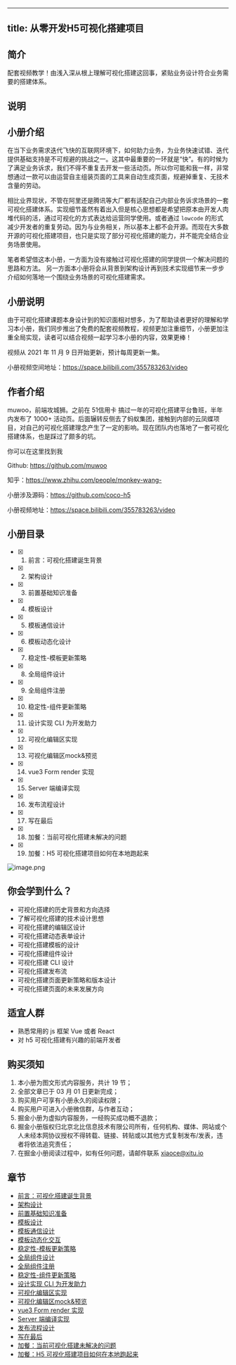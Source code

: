 
---
title: 从零开发H5可视化搭建项目
---

## 简介
配套视频教学！由浅入深从根上理解可视化搭建这回事，紧贴业务设计符合业务需要的搭建体系。

## 说明
## 小册介绍

在当下业务需求迭代飞快的互联网环境下，如何助力业务，为业务快速试错、迭代提供基础支持是不可规避的挑战之一。这其中最重要的一环就是“快”。有的时候为了满足业务诉求，我们不得不重复去开发一些活动页。所以你可能和我一样，非常想通过一款可以由运营自主组装页面的工具来自动生成页面，规避掉重复、无技术含量的劳动。

相比业界现状，不管在阿里还是腾讯等大厂都有适配自己内部业务诉求场景的一套可视化搭建体系。实现细节虽然有着出入但是核心思想都是希望把原本由开发人肉堆代码的活，通过可视化的方式表达给运营同学使用。或者通过 `lowcode` 的形式减少开发者的重复劳动。因为与业务相关，所以基本上都不会开源。而现在大多数开源的可视化搭建项目，也只是实现了部分可视化搭建的能力，并不能完全结合业务场景使用。

笔者希望借这本小册，一方面为没有接触过可视化搭建的同学提供一个解决问题的思路和方法。 另一方面本小册将会从背景到架构设计再到技术实现细节来一步步介绍如何落地一个围绕业务场景的可视化搭建需求。

## 小册说明

由于可视化搭建课题本身设计到的知识面相对想多，为了帮助读者更好的理解和学习本小册，我们同步推出了免费的配套视频教程，视频更加注重细节，小册更加注重全局实现，读者可以结合视频一起学习本小册的内容，效果更棒！

视频从 2021 年 11 月 9 日开始更新，预计每周更新一集。

小册视频空间地址：<https://space.bilibili.com/355783263/video>

## 作者介绍

muwoo，前端攻城狮。之前在 51信用卡 搞过一年的可视化搭建平台鲁班，半年内发布了 1000+ 活动页。后面辗转反侧去了蚂蚁集团，接触到内部的云凤蝶项目，对自己的可视化搭建理念产生了一定的影响。现在团队内也落地了一套可视化搭建体系，也是踩过了颇多的坑。

你可以在这里找到我

Github: <https://github.com/muwoo>

知乎：<https://www.zhihu.com/people/monkey-wang->

小册涉及源码：<https://github.com/coco-h5>

小册视频地址：<https://space.bilibili.com/355783263/video>

## 小册目录

- [x]  1. 前言：可视化搭建诞生背景
- [x]  2. 架构设计
- [x]  3. 前置基础知识准备
- [x]  4. 模板设计
- [x]  5. 模板通信设计
- [x]  6. 模板动态化设计
- [x]  7. 稳定性-模板更新策略
- [x]  8. 全局组件设计
- [x]  9. 全局组件注册
- [x]  10. 稳定性-组件更新策略
- [x]  11. 设计实现 CLI 为开发助力
- [x]  12. 可视化编辑区实现
- [x]  13. 可视化编辑区mock\&预览
- [x]  14. vue3 Form render 实现
- [x]  15. Server 端编译实现
- [x]  16. 发布流程设计
- [x]  17. 写在最后
- [x]  18. 加餐：当前可视化搭建未解决的问题
- [x]  19. 加餐：H5 可视化搭建项目如何在本地跑起来

![image.png](https://p6-juejin.byteimg.com/tos-cn-i-k3u1fbpfcp/4b215a28552848e78b8a307ef44b8f1a~tplv-k3u1fbpfcp-watermark.image)

## 你会学到什么？

- 可视化搭建的历史背景和方向选择
- 了解可视化搭建的技术设计思想
- 可视化搭建的编辑区设计
- 可视化搭建动态表单设计
- 可视化搭建模板的设计
- 可视化搭建组件设计
- 可视化搭建 CLI 设计
- 可视化搭建发布流
- 可视化搭建页面更新策略和版本设计
- 可视化搭建页面的未来发展方向

## 适宜人群

- 熟悉常用的 js 框架 Vue 或者 React
- 对 h5 可视化搭建有兴趣的前端开发者

## 购买须知

1.  本小册为图文形式内容服务，共计 19 节；
2.  全部文章已于 03 月 01 日更新完成；
3.  购买用户可享有小册永久的阅读权限；
4.  购买用户可进入小册微信群，与作者互动；
5.  掘金小册为虚拟内容服务，一经购买成功概不退款；
6.  掘金小册版权归北京北比信息技术有限公司所有，任何机构、媒体、网站或个人未经本网协议授权不得转载、链接、转贴或以其他方式复制发布/发表，违者将依法追究责任；
7.  在掘金小册阅读过程中，如有任何问题，请邮件联系 <xiaoce@xitu.io>

## 章节
- [前言：可视化搭建诞生背景](./前言：可视化搭建诞生背景.md)
- [架构设计](./架构设计.md)
- [前置基础知识准备](./前置基础知识准备.md)
- [模板设计](./模板设计.md)
- [模板通信设计](./模板通信设计.md)
- [模板动态化交互](./模板动态化交互.md)
- [稳定性-模板更新策略](./稳定性-模板更新策略.md)
- [全局组件设计](./全局组件设计.md)
- [全局组件注册](./全局组件注册.md)
- [稳定性-组件更新策略](./稳定性-组件更新策略.md)
- [设计实现 CLI 为开发助力](<./设计实现 CLI 为开发助力.md>)
- [可视化编辑区实现](./可视化编辑区实现.md)
- [可视化编辑区mock\&预览](./可视化编辑区mock&预览.md)
- [vue3 Form render 实现](<./vue3 Form render 实现.md>)
- [Server 端编译实现](<./Server 端编译实现.md>)
- [发布流程设计](./发布流程设计.md)
- [写在最后](./写在最后.md)
- [加餐：当前可视化搭建未解决的问题](./加餐：当前可视化搭建未解决的问题.md)
- [加餐：H5 可视化搭建项目如何在本地跑起来](<./加餐：H5 可视化搭建项目如何在本地跑起来.md>)

    